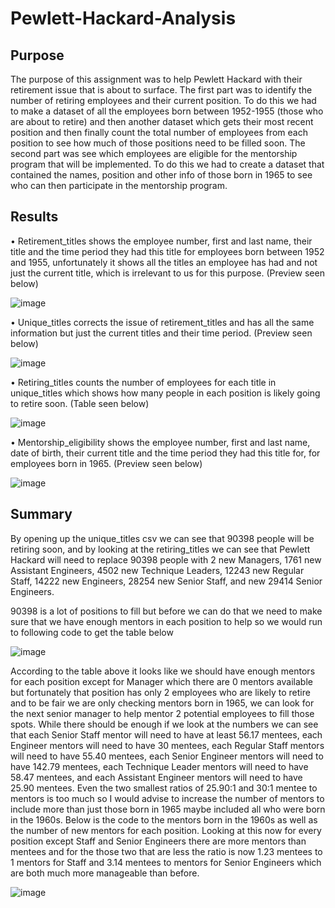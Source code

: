 # Pewlett-Hackard-Analysis

## Purpose

The purpose of this assignment was to help Pewlett Hackard with their retirement issue that is about to surface. The first part was to identify the number of retiring employees and their current position. To do this we had to make a dataset of all the employees born between 1952-1955 (those who are about to retire) and then another dataset which gets their most recent position and then finally count the total number of employees from each position to see how much of those positions need to be filled soon. The second part was see which employees are eligible for the mentorship program that will be implemented. To do this we had to create a dataset that contained the names, position and other info of those born in 1965 to see who can then participate in the mentorship program. 

## Results

•	Retirement_titles shows the employee number, first and last name, their title and the time period they had this title for employees born between 1952 and 1955, unfortunately it shows all the titles an employee has had and not just the current title, which is irrelevant to us for this purpose. (Preview seen below)

![image](https://user-images.githubusercontent.com/76131315/107858893-8c6fe500-6e04-11eb-992a-5b36948d886f.png)

•	Unique_titles corrects the issue of retirement_titles and has all the same information but just the current titles and their time period. (Preview seen below) 

![image](https://user-images.githubusercontent.com/76131315/107858951-b1fcee80-6e04-11eb-89e2-7714edc7cbaf.png)

•	Retiring_titles counts the number of employees for each title in unique_titles which shows how many people in each position is likely going to retire soon. (Table seen below) 

![image](https://user-images.githubusercontent.com/76131315/107858986-d953bb80-6e04-11eb-825a-7c513528b9c8.png)

•	Mentorship_eligibility shows the employee number, first and last name, date of birth, their current title and the time period they had this title for, for employees born in 1965. (Preview seen below)

![image](https://user-images.githubusercontent.com/76131315/107859039-0c964a80-6e05-11eb-924d-32f7b347964b.png)

## Summary

By opening up the unique_titles csv we can see that 90398 people will be retiring soon, and by looking at the retiring_titles we can see that Pewlett Hackard will need to replace 90398 people with 2 new Managers, 1761 new Assistant Engineers, 4502 new Technique Leaders, 12243 new Regular Staff, 14222 new  Engineers, 28254 new Senior Staff, and new 29414 Senior Engineers. 

90398 is a lot of positions to fill but before we can do that we need to make sure that we have enough mentors in each position to help so we would run to following code to get the table below

![image](https://user-images.githubusercontent.com/76131315/107859114-554e0380-6e05-11eb-9c3f-a877e722ff62.png)

According to the table above it looks like we should have enough mentors for each position except for Manager which there are 0 mentors available but fortunately that position has only 2 employees who are likely to retire and to be fair we are only checking mentors born in 1965, we can look for the next senior manager to help mentor 2 potential employees to fill those spots. While there should be enough if we look at the numbers we can see that each Senior Staff mentor will need to have at least 56.17 mentees, each Engineer mentors will need to have 30 mentees, each Regular Staff mentors will need to have 55.40 mentees, each Senior Engineer mentors will need to have 142.79 mentees, each Technique Leader mentors will need to have 58.47 mentees, and each Assistant Engineer mentors will need to have 25.90 mentees. Even the two smallest ratios of 25.90:1 and 30:1 mentee to mentors is too much so I would advise to increase the number of mentors to include more than just those born in 1965 maybe included all who were born in the 1960s. Below is the code to the mentors born in the 1960s as well as the number of new mentors for each position. Looking at this now for every position except Staff and Senior Engineers there are more mentors than mentees and for the those two that are less the ratio is now 1.23 mentees to 1 mentors for Staff and 3.14 mentees to mentors for Senior Engineers which are both much more manageable than before.

![image](https://user-images.githubusercontent.com/76131315/107859139-7a427680-6e05-11eb-8c33-fe9a712a8f8b.png)


